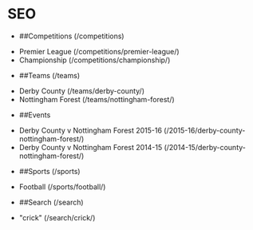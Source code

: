 # SEO

* ##Competitions (/competitions)
 - Premier League (/competitions/premier-league/)
 - Championship (/competitions/championship/)
* ##Teams (/teams)
 - Derby County (/teams/derby-county/)
 - Nottingham Forest (/teams/nottingham-forest/)
* ##Events
 - Derby County v Nottingham Forest 2015-16 (/2015-16/derby-county-nottingham-forest/)
 - Derby County v Nottingham Forest 2014-15 (/2014-15/derby-county-nottingham-forest/)
* ##Sports (/sports)
 - Football (/sports/football/)
* ##Search (/search)
 - "crick" (/search/crick/)
 